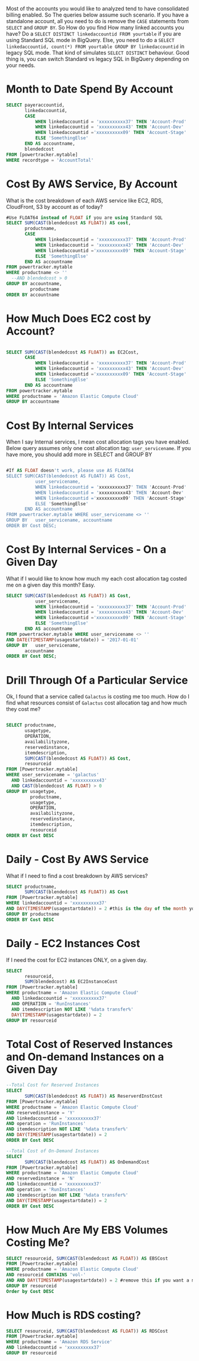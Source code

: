Most of the accounts you would like to analyzed tend to have consolidated billing enabled. So The queries below assume such scenario. If you have a standalone account, all you need to do is remove the `CASE` statements from `SELECT` and `GROUP BY`. So How do you find How many linked accounts you have? Do a `SELECT DISTINCT linkedaccountid FROM yourtable` if you are using Standard SQL mode in BigQuery. Else, you need to do a `SELECT linkedaccountid, count(*) FROM yourtable GROUP BY linkedaccountid` in legacy SQL mode. That kind of simulates `SELECT DISTINCT` behaviour. Good thing is, you can switch Standard vs legacy SQL in BigQuery depending on your needs. 

# Month to Date Spend By Account

```sql
SELECT payeraccountid,
       linkedaccountid,
       CASE
           WHEN linkedaccountid = 'xxxxxxxxxx37' THEN 'Account-Prod'
           WHEN linkedaccountid = 'xxxxxxxxxx43' THEN 'Account-Dev'
           WHEN linkedaccountid ='xxxxxxxxxx09' THEN 'Account-Stage'
           ELSE 'SomethingElse'
       END AS accountname,
       blendedcost
FROM [powertracker.mytable]
WHERE recordtype = 'AccountTotal'
```
# Cost By AWS Service, By Account
What is the cost breakdown of each AWS service like EC2, RDS, CloudFront, S3 by account as of today?

```sql
#Use FLOAT64 instead of FLOAT if you are using Standard SQL
SELECT SUM(CAST(blendedcost AS FLOAT)) AS cost,
       productname,
       CASE
           WHEN linkedaccountid = 'xxxxxxxxxx37' THEN 'Account-Prod'
           WHEN linkedaccountid = 'xxxxxxxxxx43' THEN 'Account-Dev'
           WHEN linkedaccountid ='xxxxxxxxxx09' THEN 'Account-Stage'
           ELSE 'SomethingElse'
       END AS accountname
FROM powertracker.mytable
WHERE productname <> ''
  --AND blendedcost > 0
GROUP BY accountname,
         productname
ORDER BY accountname
```

# How Much Does EC2 cost by Account?

```sql

SELECT SUM(CAST(blendedcost AS FLOAT)) as EC2Cost,
       CASE
           WHEN linkedaccountid = 'xxxxxxxxxx37' THEN 'Account-Prod'
           WHEN linkedaccountid = 'xxxxxxxxxx43' THEN 'Account-Dev'
           WHEN linkedaccountid ='xxxxxxxxxx09' THEN 'Account-Stage'
           ELSE 'SomethingElse'
       END AS accountname
FROM powertracker.mytable
WHERE productname = 'Amazon Elastic Compute Cloud'
GROUP BY accountname
```

# Cost By Internal Services
When I say Internal services, I mean cost allocation tags you have enabled. Below query assumes only one cost allocation tag: `user_servicename`. If you have more, you should add more in SELECT and GROUP BY

```sql

#If AS FLOAT doesn't work, please use AS FLOAT64
SELECT SUM(CAST(blendedcost AS FLOAT)) AS Cost,  
           user_servicename,
           WHEN linkedaccountid = 'xxxxxxxxxx37' THEN 'Account-Prod'
           WHEN linkedaccountid = 'xxxxxxxxxx43' THEN 'Account-Dev'
           WHEN linkedaccountid ='xxxxxxxxxx09' THEN 'Account-Stage'
           ELSE 'SomethingElse'
       END AS accountname
FROM powertracker.mytable WHERE user_servicename <> ''
GROUP BY   user_servicename, accountname 
ORDER BY Cost DESC;
```

# Cost By Internal Services - On a Given Day
What if I would like to know how much my each cost allocation tag costed me on a given day this month? Easy.
```sql
SELECT SUM(CAST(blendedcost AS FLOAT)) AS Cost,
           user_servicename,
           WHEN linkedaccountid = 'xxxxxxxxxx37' THEN 'Account-Prod'
           WHEN linkedaccountid = 'xxxxxxxxxx43' THEN 'Account-Dev'
           WHEN linkedaccountid ='xxxxxxxxxx09' THEN 'Account-Stage'
           ELSE 'SomethingElse'
       END AS accountname
FROM powertracker.mytable WHERE user_servicename <> ''
AND DATE(TIMESTAMP(usagestartdate)) = '2017-01-01'
GROUP BY   user_servicename,
       accountname
ORDER BY Cost DESC;
```
# Drill Through Of a Particular Service
Ok, I found that a service called `Galactus` is costing me too much. How do I find what resources consist of `Galactus` cost allocation tag and how much they cost me? 

```sql

SELECT productname,
       usagetype,
       OPERATION,
       availabilityzone,
       reservedinstance,
       itemdescription,
       SUM(CAST(blendedcost AS FLOAT)) AS Cost,
       resourceid
FROM [Powertracker.mytable]
WHERE user_servicename = 'galactus'
  AND linkedaccountid = 'xxxxxxxxxx43'
  AND CAST(blendedcost AS FLOAT) > 0
GROUP BY usagetype,
         productname,
         usagetype,
         OPERATION,
         availabilityzone,
         reservedinstance,
         itemdescription,
         resourceid
ORDER BY Cost DESC
```

# Daily  - Cost By AWS Service

What if I need to find a cost breakdown by AWS services? 
```sql
SELECT productname,
       SUM(CAST(blendedcost AS FLOAT)) AS Cost
FROM [Powertracker.mytable]
WHERE linkedaccountid = 'xxxxxxxxxx37'
AND DAY(TIMESTAMP(usagestartdate)) = 2 #this is the day of the month you are interested in
GROUP BY productname
ORDER BY Cost DESC
```

# Daily - EC2 Instances Cost

If I need the cost for EC2 instances ONLY, on a given day. 

```sql
SELECT 
       resourceid,
       SUM(blendedcost) AS EC2InstanceCost
FROM [Powertracker.mytable]
WHERE productname = 'Amazon Elastic Compute Cloud'
  AND linkedaccountid = 'xxxxxxxxxx37'
  AND OPERATION = 'RunInstances'
  AND itemdescription NOT LIKE '%data transfer%'
  DAY(TIMESTAMP(usagestartdate)) = 2
GROUP BY resourceid
```

# Total Cost of Reserved Instances and On-demand Instances on a Given Day

```sql
--Total Cost for Reserved Instances
SELECT
       SUM(CAST(blendedcost AS FLOAT)) AS ReserverdInstCost
FROM [Powertracker.mytable]
WHERE productname = 'Amazon Elastic Compute Cloud'
AND reservedinstance = 'Y'
AND linkedaccountid = 'xxxxxxxxxx37'
AND operation = 'RunInstances'
AND itemdescription NOT LIKE '%data transfer%'
AND DAY(TIMESTAMP(usagestartdate)) = 2
ORDER BY Cost DESC

--Total Cost of On-Demand Instances
SELECT
       SUM(CAST(blendedcost AS FLOAT)) AS OnDemandCost
FROM [Powertracker.mytable]
WHERE productname = 'Amazon Elastic Compute Cloud'
AND reservedinstance = 'N'
AND linkedaccountid = 'xxxxxxxxxx37'
AND operation = 'RunInstances'
AND itemdescription NOT LIKE '%data transfer%'
AND DAY(TIMESTAMP(usagestartdate)) = 2
ORDER BY Cost DESC
```

# How Much Are My EBS Volumes Costing Me?

```sql
SELECT resourceid, SUM(CAST(blendedcost AS FLOAT)) AS EBSCost
FROM [Powertracker.mytable]
WHERE productname = 'Amazon Elastic Compute Cloud'
AND resourceid CONTAINS 'vol-'
AND AND DAY(TIMESTAMP(usagestartdate)) = 2 #remove this if you want a monthly aggregate
GROUP BY resourceid
Order by Cost DESC
```
# How Much is RDS costing?

```sql
SELECT resourceid, SUM(CAST(blendedcost AS FLOAT)) AS RDSCost
FROM [Powertracker.mytable]
WHERE productname = 'Amazon RDS Service'
AND linkedaccountid = 'xxxxxxxxxx37'
GROUP BY resourceid
```

